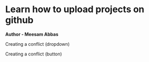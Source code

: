 # Learn how to upload projects on github
<b>Author - Meesam Abbas</b>
<br>
<p>Creating a conflict (dropdown)</p>
<p>Creating a conflict (button)</p>

